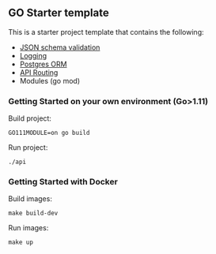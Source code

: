 ## GO Starter template

This is a starter project template that contains the following:

- [JSON schema validation](https://github.com/go-validator/validator)
- [Logging](https://github.com/uber-go/zap)
- [Postgres ORM](https://github.com/jinzhu/gorm)
- [API Routing](https://github.com/go-chi/chi)
- Modules (go mod)

### Getting Started on your own environment (Go>1.11)

Build project:

`GO111MODULE=on go build`

Run project:

`./api`

### Getting Started with Docker

Build images:

`make build-dev`

Run images:

`make up`
